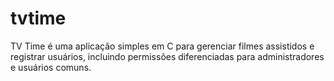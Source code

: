 # tvtime
TV Time é uma aplicação simples em C para gerenciar filmes assistidos e registrar usuários, incluindo permissões diferenciadas para administradores e usuários comuns.
